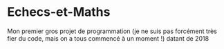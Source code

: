 # Echecs-et-Maths
Mon premier gros projet de programmation (je ne suis pas forcément très fier du code, mais on a tous commencé à un moment !) datant de 2018
